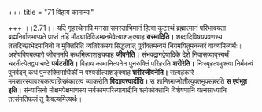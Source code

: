 +++
title = "71 विहाय कामान्यः"

+++
।।2.71।। यदि गृहस्थेनापि मनसा समस्ताभिमानं हित्वा कूटस्थं ब्रह्मात्मानं
परिभावयता ब्रह्मनिर्वाणमाप्यते प्राप्तं तर्हि
मौढ्यादिविडम्बनमेवेत्याशङ्क्याह **यस्मादिति।** शब्दादिविषयप्रवणस्य
तत्तदिच्छाभेदमानिनो न मुक्तिरिति व्यतिरेकस्य सिद्धत्वात् पूर्वोक्तमन्वयं
निगमयितुमनन्तरं वाक्यमित्यर्थः। अशेषविषयत्यागे जीवनमपि कथमित्याशङ्क्याह
**जीवनेति।** संभवद्रागद्वेषादिके देशे निवासव्यावृत्त्यर्थं
चरतीत्येतद्व्याचष्टे **पर्यटतीति।** विहाय कामानित्यनेन पुनरुक्तिं
परिहरति **शरीरेति।** निःस्पृहत्वमुक्त्वा निर्ममत्वं पुनर्वदन् कथं
पुनरुक्तिमार्थिकीं न पश्यसीत्याशङ्क्याह **शरीरजीवनेति।** सत्यहंकारे
ममकारस्यावश्यकत्वान्निरहंकारत्वं व्याकरोति **विद्यावत्त्वादीति।** स
शान्तिमाप्नोतीत्युक्तमुपसंहरति **स एवंभूत इति।** संन्यासिनो
मोक्षमपेक्षमाणस्य सर्वकामपरित्यागादीनि श्लोकोक्तानि विशेषणानि
यत्नसाध्यानि तत्संमतिफलं तु कैवल्यमित्यर्थः।  
